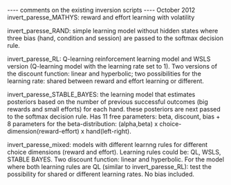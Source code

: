 ---- comments on the existing inversion scripts
---- October 2012  
invert_paresse_MATHYS: reward and effort learning with volatility 

invert_paresse_RAND: simple learning model without hidden states where three bias (hand, condition and session) are passed to the softmax decision rule. 

invert_paresse_RL: Q-learning reinforcement learning model and WSLS version (Q-learning model with the learning rate set to 1). Two versions of the discount function: linear and hyperbolic; 
		   two possibilities for the learning rate: shared between reward and effort learning or different. 

invert_paresse_STABLE_BAYES: the learning model that estimates posteriors based on the number of previous successful outcomes (big rewards and small efforts) for each hand. these posteriors are next passed to the softmax decision rule. Has 11 free parameters: beta, discount, bias + 8 parameters for the beta-distribution: (alpha,beta) x choice-dimension(reward-effort) x hand(left-right).

invert_paresse_mixed: models with different learnng rules for different choice dimensions (reward and effort). Learning rules could be: QL, WSLS, STABLE BAYES. Two discount function: linear and hyperbolic. For the model where both learning rules are QL (similar to invert_paresse_RL): test the possibility for shared or different learning rates. No bias included.    


